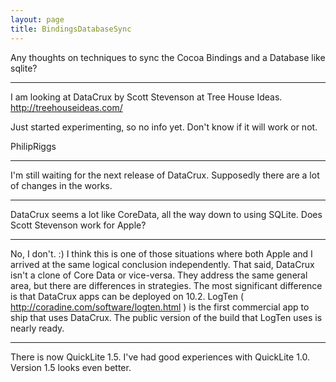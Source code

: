 ```yaml
---
layout: page
title: BindingsDatabaseSync
---
```


Any thoughts on techniques to sync the Cocoa Bindings and a Database like sqlite? 

----

I am looking at DataCrux by Scott Stevenson at Tree House Ideas.
http://treehouseideas.com/

Just started experimenting, so no info yet. Don't know if it will work or not.

PhilipRiggs

----

I'm still waiting for the next release of DataCrux. Supposedly there are a lot of changes in the works.

----

DataCrux seems a lot like CoreData, all the way down to using SQLite. Does Scott Stevenson work for Apple?

----

No, I don't. :) I think this is one of those situations where both Apple and I arrived at the same logical conclusion independently. That said, DataCrux isn't a clone of Core Data or vice-versa. They address the same general area, but there are differences in strategies. The most significant difference is that DataCrux apps can be deployed on 10.2. LogTen ( http://coradine.com/software/logten.html ) is the first commercial app to ship that uses DataCrux. The public version of the build that LogTen uses is nearly ready.

----

There is now QuickLite 1.5. I've had good experiences with QuickLite 1.0. Version 1.5 looks even better.

